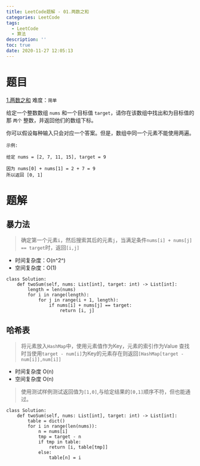 ```yaml
---
title: LeetCode题解 - 01.两数之和
categories: LeetCode
tags:
  - LeetCode
  - 算法
description: ''
toc: true
date: 2020-11-27 12:05:13
---
```


# 题目
[1.两数之和](https://leetcode-cn.com/problems/two-sum)
难度：`简单`

给定一个整数数组 `nums` 和一个目标值 `target`，请你在该数组中找出和为目标值的那 `两个` 整数，并返回他们的数组下标。

你可以假设每种输入只会对应一个答案。但是，数组中同一个元素不能使用两遍。

 
```text
示例:

给定 nums = [2, 7, 11, 15], target = 9

因为 nums[0] + nums[1] = 2 + 7 = 9
所以返回 [0, 1]
```

# 题解

## 暴力法

> 确定第一个元素`i`，然后搜索其后的元素`j`，当满足条件`nums[i] + nums[j] == target`时，返回`[i,j]`

- 时间复杂度：O(n^2^)
- 空间复杂度：O(1)

```python3
class Solution:
    def twoSum(self, nums: List[int], target: int) -> List[int]:
        length = len(nums)
        for i in range(length):
            for j in range(i + 1, length):
                if nums[i] + nums[j] == target:
                    return [i, j]
```

## 哈希表

> 将元素放入`HashMap`中，使用元素值作为Key，元素的索引作为Value
> 查找时当使用`target - num[i]`为Key的元素存在则返回`[HashMap[target - num[i]],num[i]]`

- 时间复杂度 O(n)
- 空间复杂度 O(n)

> 使用测试样例测试返回值为`[1,0]`,与给定结果的`[0,1]`顺序不符，但也能通过。

```python3
class Solution:
    def twoSum(self, nums: List[int], target: int) -> List[int]:
        table = dict()
        for i in range(len(nums)):
            n = nums[i]
            tmp = target - n
            if tmp in table:
                return [i, table[tmp]]
            else:
                table[n] = i
```